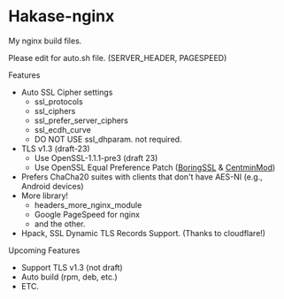 # Hakase-nginx

My nginx build files.

Please edit for auto.sh file. (SERVER_HEADER, PAGESPEED)

Features
- Auto SSL Cipher settings
    - ssl_protocols
    - ssl_ciphers
    - ssl_prefer_server_ciphers
    - ssl_ecdh_curve
    - DO NOT USE ssl_dhparam. not required.
- TLS v1.3 (draft-23)
    - Use OpenSSL-1.1.1-pre3 (draft 23)
    - Use OpenSSL Equal Preference Patch ([BoringSSL](https://github.com/google/boringssl) & [CentminMod](https://centminmod.com/))
- Prefers ChaCha20 suites with clients that don't have AES-NI (e.g., Android devices)	
- More library!
    - headers_more_nginx_module
    - Google PageSpeed for nginx
    - and the other.
- Hpack, SSL Dynamic TLS Records Support. (Thanks to cloudflare!)

Upcoming Features
- Support TLS v1.3 (not draft)
- Auto build (rpm, deb, etc.)
- ETC.
